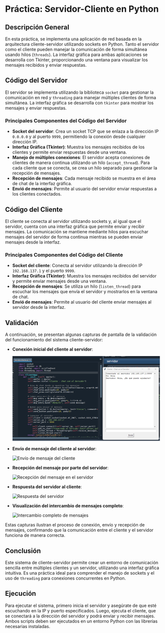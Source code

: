 
# Práctica: Servidor-Cliente en Python

## Descripción General
En esta práctica, se implementa una aplicación de red basada en la arquitectura cliente-servidor utilizando sockets en Python. Tanto el servidor como el cliente pueden manejar la comunicación de forma simultánea usando hilos (`threads`). La interfaz gráfica para ambas aplicaciones se desarrolla con Tkinter, proporcionando una ventana para visualizar los mensajes recibidos y enviar respuestas.

## Código del Servidor
El servidor se implementa utilizando la biblioteca `socket` para gestionar la comunicación en red y `threading` para manejar múltiples clientes de forma simultánea. La interfaz gráfica se desarrolla con `tkinter` para mostrar los mensajes y enviar respuestas.

### Principales Componentes del Código del Servidor
- **Socket del servidor**: Crea un socket TCP que se enlaza a la dirección IP `0.0.0.0` y al puerto `9999`, permitiendo la conexión desde cualquier dirección IP.
- **Interfaz Gráfica (Tkinter)**: Muestra los mensajes recibidos de los clientes y permite enviar respuestas desde una ventana.
- **Manejo de múltiples conexiones**: El servidor acepta conexiones de clientes de manera continua utilizando un hilo (`accept_thread`). Para cada cliente que se conecta, se crea un hilo separado para gestionar la recepción de mensajes.
- **Recepción de mensajes**: Cada mensaje recibido se muestra en el área de chat de la interfaz gráfica.
- **Envió de mensajes**: Permite al usuario del servidor enviar respuestas a los clientes conectados.

## Código del Cliente
El cliente se conecta al servidor utilizando sockets y, al igual que el servidor, cuenta con una interfaz gráfica que permite enviar y recibir mensajes. La comunicación se mantiene mediante hilos para escuchar mensajes del servidor de forma continua mientras se pueden enviar mensajes desde la interfaz.

### Principales Componentes del Código del Cliente
- **Socket del cliente**: Conecta al servidor utilizando la dirección IP `192.168.137.1` y el puerto `9999`.
- **Interfaz Gráfica (Tkinter)**: Muestra los mensajes recibidos del servidor y permite enviar mensajes desde una ventana.
- **Recepción de mensajes**: Se utiliza un hilo (`listen_thread`) para escuchar los mensajes que envía el servidor y mostrarlos en la ventana de chat.
- **Envió de mensajes**: Permite al usuario del cliente enviar mensajes al servidor desde la interfaz.

## Validación
A continuación, se presentan algunas capturas de pantalla de la validación del funcionamiento del sistema cliente-servidor:

- **Conexión inicial del cliente al servidor**:
  
  ![Conexión inicial](test/test_cliente_servidor_1.png)

- **Envío de mensaje del cliente al servidor**:
  
  ![Envío de mensaje del cliente](test/test_cliente_servidor_2.png)

- **Recepción del mensaje por parte del servidor**:
  
  ![Recepción del mensaje en el servidor](test/test_cliente_servidor_3.png)

- **Respuesta del servidor al cliente**:
  
  ![Respuesta del servidor](test/test_cliente_servidor_4.png)

- **Visualización del intercambio de mensajes completo**:
  
  ![Intercambio completo de mensajes](test/test_cliente_servidor_5.png)

Estas capturas ilustran el proceso de conexión, envío y recepción de mensajes, confirmando que la comunicación entre el cliente y el servidor funciona de manera correcta.

## Conclusión
Este sistema de cliente-servidor permite crear un entorno de comunicación sencilla entre múltiples clientes y un servidor, utilizando una interfaz gráfica intuitiva. Es una práctica ideal para comprender el manejo de sockets y el uso de `threading` para conexiones concurrentes en Python.

## Ejecución
Para ejecutar el sistema, primero inicia el servidor y asegúrate de que esté escuchando en la IP y puerto especificados. Luego, ejecuta el cliente, que se conectará a la dirección del servidor y podrá enviar y recibir mensajes. Ambos scripts deben ser ejecutados en un entorno Python con las librerías necesarias instaladas.
